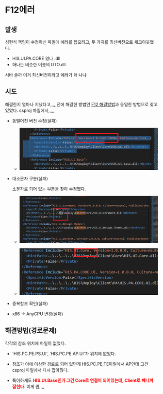 


# F12에러
## 발생
성현석 책임이 수정하신 파일에 에러를 잡으려고, 두 가지를 최신버전으로 체크아웃했다.

- HIS.UI.PA.CORE 였나 .dll
- 하나는 비슷한 이름의 DTO.dll

시바 솔까 이거 최신버전이라고 에러가 왜 나냐

## 시도
해결한지 얼마나 지났다고,,,,,전에 해결한 방법인 [F12 해결방법](/보라매SI/240711_F12참조에러/240719_F12해결방법.md)과 동일한 방법으로 찾고 있었다.
csproj 파일에서,,,,,

- 동떨어진 버전 수정(실패)
    - ![](/보라매SI/img/240724끝나지%20않는%20F12%20에러.png)

- 대소문자 구분(실패)

    소문자로 되어 있는 부분을 찾아 수정했다.
    - ![](/보라매SI/img/240724F12%20에러2.png)
    
    - ![](/보라매SI/img/240724끝나지%20않는%20F12%20에러2.png)

- 중복참조 확인(실패)
- x86 -> AnyCPU 변경(실패)



## 해결방법(경로문제)
각각의 참조 위치에 파일이 없었다. 
- 'HIS.PC.PE.PS.UI', 'HIS.PC.PE.AP.UI'가 위치에 없었다.

- 참조가 아에 이상한 경로로 되어 있던게 HIS.PC.PE.TE파일에서 AP인데 그건 csproj 파일에서 다시 잡아줬다.

- 특이하게도 <strong style="color:red">HIS.UI.Base인가 그건 Core로 연결이 되어있는데, Client로 빼니까 잡힌다</strong>. 이게 뭔,,,, 


<!-- 
D:\HISSolutions\HIS.PA\HIS.PA

msbuild HIS.PA.AC.PE.csproj
-->

